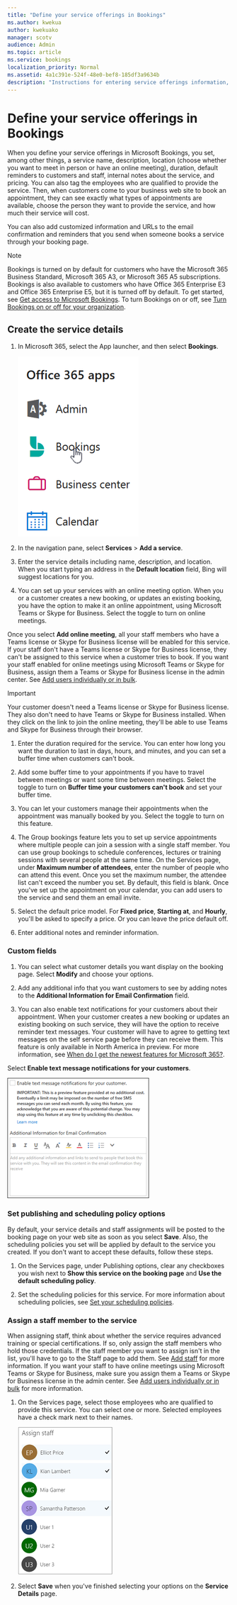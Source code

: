 ```yaml
---
title: "Define your service offerings in Bookings"
ms.author: kwekua
author: kwekuako
manager: scotv
audience: Admin
ms.topic: article
ms.service: bookings
localization_priority: Normal
ms.assetid: 4a1c391e-524f-48e0-bef8-185df3a9634b
description: "Instructions for entering service offerings information, including service name, description, location, duration, and pricing. You can also tag the employees who are qualified to provide the service."
---
```


# Define your service offerings in Bookings

When you define your service offerings in Microsoft Bookings, you set, among other things, a service name, description, location (choose whether you want to meet in person or have an online meeting), duration, default reminders to customers and staff, internal notes about the service, and pricing. You can also tag the employees who are qualified to provide the service. Then, when customers come to your business web site to book an appointment, they can see exactly what types of appointments are available, choose the person they want to provide the service, and how much their service will cost.

You can also add customized information and URLs to the email confirmation and reminders that you send when someone books a service through your booking page.

> [!NOTE]
> Bookings is turned on by default for customers who have the Microsoft 365 Business Standard, Microsoft 365 A3, or Microsoft 365 A5 subscriptions. Bookings is also available to customers who have Office 365 Enterprise E3 and Office 365 Enterprise E5, but it is turned off by default. To get started, see [Get access to Microsoft Bookings](get-access.md). To turn Bookings on or off, see [Turn Bookings on or off for your organization](turn-bookings-on-or-off.md).

## Create the service details

1. In Microsoft 365, select the App launcher, and then select **Bookings**.

   ![Image of Bookings in App launcher](../media/bookings-applauncher.png)

1. In the navigation pane, select **Services** \> **Add a service**.

1. Enter the service details including name, description, and location. When you start typing an address in the **Default location** field, Bing will suggest locations for you.

1. You can set up your services with an online meeting option. When you or a customer creates a new booking, or updates an existing booking, you have the option to make it an online appointment, using Microsoft Teams or Skype for Business. Select the toggle to turn on online meetings.

Once you select **Add online meeting**, all your staff members who have a Teams license or Skype for Business license will be enabled for this service. If your staff don't have a Teams license or Skype for Business license, they can't be assigned to this service when a customer tries to book. If you want your staff enabled for online meetings using Microsoft Teams or Skype for Business, assign them a Teams or Skype for Business license in the admin center. See [Add users individually or in bulk](../admin/add-users/add-users.md).

> [!IMPORTANT]
> Your customer doesn't need a Teams license or Skype for Business license. They also don't need to have Teams or Skype for Business installed. When they click on the link to join the online meeting, they'll be able to use Teams and Skype for Business through their browser.

1. Enter the duration required for the service. You can enter how long you want the duration to last in days, hours, and minutes, and you can set a buffer time when customers can't book.

1. Add some buffer time to your appointments if you have to travel between meetings or want some time between meetings. Select the toggle to turn on **Buffer time your customers can't book** and set your buffer time.

1. You can let your customers manage their appointments when the appointment was manually booked by you. Select the toggle to turn on this feature.

1. The Group bookings feature lets you to set up service appointments where multiple people can join a session with a single staff member. You can use group bookings to schedule conferences, lectures or training sessions with several people at the same time. On the Services page, under **Maximum number of attendees**, enter the number of people who can attend this event. Once you set the maximum number, the attendee list can't exceed the number you set. By default, this field is blank. Once you've set up the appointment on your calendar, you can add users to the service and send them an email invite.

1. Select the default price model. For **Fixed price**, **Starting at**, and **Hourly**, you'll be asked to specify a price. Or you can leave the price default off.

1. Enter additional notes and reminder information.

### Custom fields

1. You can select what customer details you want display on the booking page. Select **Modify** and choose your options.

1. Add any additional info that you want customers to see by adding notes to the **Additional Information for Email Confirmation** field.

1. You can also enable text notifications for your customers about their appointment. When your customer creates a new booking or updates an existing booking on such service, they will have the option to receive reminder text messages. Your customer will have to agree to getting text messages on the self service page before they can receive them. This feature is only available in North America in preview. For more information, see [When do I get the newest features for Microsoft 365?](https://support.microsoft.com/office/when-do-i-get-the-newest-features-for-microsoft-365-da36192c-58b9-4bc9-8d51-bb6eed468516).

Select **Enable text message notifications for your customers**.

   ![Image of UI for enabling text messages to customers](../media/bookings-enable-text-message.png)

### Set publishing and scheduling policy options

By default, your service details and staff assignments will be posted to the booking page on your web site as soon as you select **Save**. Also, the scheduling policies you set will be applied by default to the service you created. If you don't want to accept these defaults, follow these steps.

1. On the Services page, under Publishing options, clear any checkboxes you wish next to **Show this service on the booking page** and **Use the default scheduling policy**.

1. Set the scheduling policies for this service. For more information about scheduling policies, see [Set your scheduling policies](set-scheduling-policies.md).

### Assign a staff member to the service

When assigning staff, think about whether the service requires advanced training or special certifications. If so, only assign the staff members who hold those credentials. If the staff member you want to assign isn't in the list, you'll have to go to the Staff page to add them. See [Add staff](add-staff.md) for more information. If you want your staff to have online meetings using Microsoft Teams or Skype for Business, make sure you assign them a Teams or Skype for Business license in the admin center. See [Add users individually or in bulk](../admin/add-users/add-users.md) for more information.

1. On the Services page, select those employees who are qualified to provide this service. You can select one or more. Selected employees have a check mark next to their names.

   ![Image of Assign staff UI on Services page](../media/bookings-assign-staff.png)

1. Select **Save** when you've finished selecting your options on the **Service Details** page.